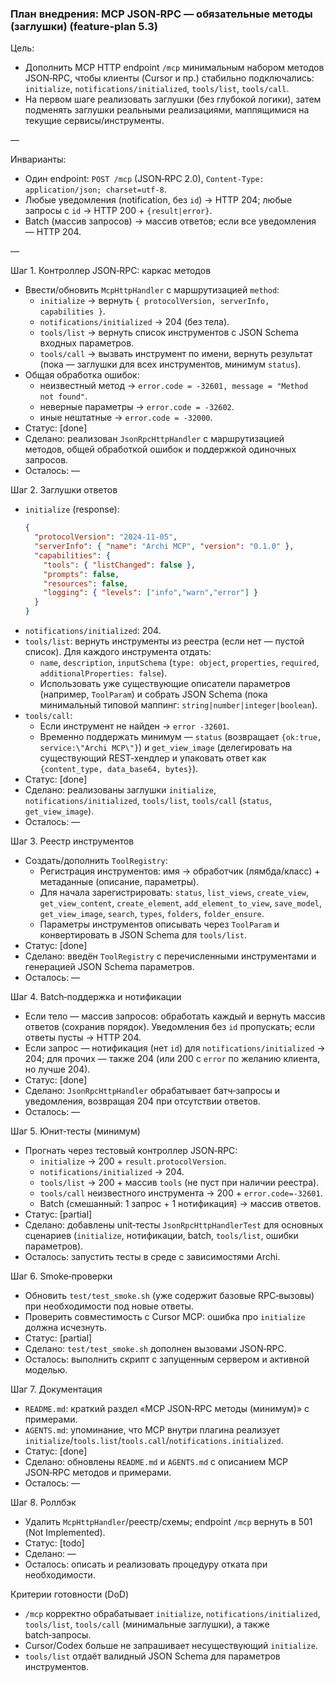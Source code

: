 ### План внедрения: MCP JSON‑RPC — обязательные методы (заглушки) (feature-plan 5.3)

Цель:
- Дополнить MCP HTTP endpoint `/mcp` минимальным набором методов JSON‑RPC, чтобы клиенты (Cursor и пр.) стабильно подключались: `initialize`, `notifications/initialized`, `tools/list`, `tools/call`.
- На первом шаге реализовать заглушки (без глубокой логики), затем подменять заглушки реальными реализациями, маппящимися на текущие сервисы/инструменты.

—

Инварианты:
- Один endpoint: `POST /mcp` (JSON‑RPC 2.0), `Content-Type: application/json; charset=utf-8`.
- Любые уведомления (notification, без `id`) → HTTP 204; любые запросы с `id` → HTTP 200 + `{result|error}`.
- Batch (массив запросов) → массив ответов; если все уведомления — HTTP 204.

—

Шаг 1. Контроллер JSON‑RPC: каркас методов
- Ввести/обновить `McpHttpHandler` с маршрутизацией `method`:
  - `initialize` → вернуть `{ protocolVersion, serverInfo, capabilities }`.
  - `notifications/initialized` → 204 (без тела).
  - `tools/list` → вернуть список инструментов с JSON Schema входных параметров.
  - `tools/call` → вызвать инструмент по имени, вернуть результат (пока — заглушки для всех инструментов, минимум `status`).
- Общая обработка ошибок:
  - неизвестный метод → `error.code = -32601, message = "Method not found"`.
  - неверные параметры → `error.code = -32602`.
  - иные нештатные → `error.code = -32000`.
- Статус: [done]
- Сделано: реализован `JsonRpcHttpHandler` с маршрутизацией методов, общей обработкой ошибок и поддержкой одиночных запросов.
- Осталось: —

Шаг 2. Заглушки ответов
- `initialize` (response):
  ```json
  {
    "protocolVersion": "2024-11-05",
    "serverInfo": { "name": "Archi MCP", "version": "0.1.0" },
    "capabilities": {
      "tools": { "listChanged": false },
      "prompts": false,
      "resources": false,
      "logging": { "levels": ["info","warn","error"] }
    }
  }
  ```
- `notifications/initialized`: 204.
- `tools/list`: вернуть инструменты из реестра (если нет —  пустой список). Для каждого инструмента отдать:
  - `name`, `description`, `inputSchema` (`type: object`, `properties`, `required`, `additionalProperties: false`).
  - Использовать уже существующие описатели параметров (например, `ToolParam`) и собрать JSON Schema (пока минимальный типовой маппинг: `string|number|integer|boolean`).
- `tools/call`:
  - Если инструмент не найден → `error -32601`.
  - Временно поддержать минимум — `status` (возвращает `{ok:true, service:\"Archi MCP\"}`) и `get_view_image` (делегировать на существующий REST‑хендлер и упаковать ответ как `{content_type, data_base64, bytes}`).
- Статус: [done]
- Сделано: реализованы заглушки `initialize`, `notifications/initialized`, `tools/list`, `tools/call` (`status`, `get_view_image`).
- Осталось: —

Шаг 3. Реестр инструментов
- Создать/дополнить `ToolRegistry`:
  - Регистрация инструментов: имя → обработчик (лямбда/класс) + метаданные (описание, параметры). 
  - Для начала зарегистрировать: `status`, `list_views`, `create_view`, `get_view_content`, `create_element`, `add_element_to_view`, `save_model`, `get_view_image`, `search`, `types`, `folders`, `folder_ensure`.
  - Параметры инструментов описывать через `ToolParam` и конвертировать в JSON Schema для `tools/list`.
- Статус: [done]
- Сделано: введён `ToolRegistry` с перечисленными инструментами и генерацией JSON Schema параметров.
- Осталось: —

Шаг 4. Batch‑поддержка и нотификации
- Если тело — массив запросов: обработать каждый и вернуть массив ответов (сохранив порядок). Уведомления без `id` пропускать; если ответы пусты → HTTP 204.
- Если запрос — нотификация (нет `id`) для `notifications/initialized` → 204; для прочих — также 204 (или 200 с `error` по желанию клиента, но лучше 204).
- Статус: [done]
- Сделано: `JsonRpcHttpHandler` обрабатывает батч‑запросы и уведомления, возвращая 204 при отсутствии ответов.
- Осталось: —

Шаг 5. Юнит‑тесты (минимум)
- Прогнать через тестовый контроллер JSON‑RPC:
  - `initialize` → 200 + `result.protocolVersion`.
  - `notifications/initialized` → 204.
  - `tools/list` → 200 + массив `tools` (не пуст при наличии реестра).
  - `tools/call` неизвестного инструмента → 200 + `error.code=-32601`.
  - Batch (смешанный: 1 запрос + 1 нотификация) → массив ответов.
- Статус: [partial]
- Сделано: добавлены unit‑тесты `JsonRpcHttpHandlerTest` для основных сценариев (`initialize`, нотификации, batch, `tools/list`, ошибки параметров).
- Осталось: запустить тесты в среде с зависимостями Archi.

Шаг 6. Smoke‑проверки
- Обновить `test/test_smoke.sh` (уже содержит базовые RPC‑вызовы) при необходимости под новые ответы.
- Проверить совместимость с Cursor MCP: ошибка про `initialize` должна исчезнуть.
- Статус: [partial]
- Сделано: `test/test_smoke.sh` дополнен вызовами JSON‑RPC.
- Осталось: выполнить скрипт с запущенным сервером и активной моделью.

Шаг 7. Документация
- `README.md`: краткий раздел «MCP JSON‑RPC методы (минимум)» с примерами.
- `AGENTS.md`: упоминание, что MCP внутри плагина реализует `initialize`/`tools.list`/`tools.call`/`notifications.initialized`.
- Статус: [done]
- Сделано: обновлены `README.md` и `AGENTS.md` с описанием MCP JSON‑RPC методов и примерами.
- Осталось: —

Шаг 8. Роллбэк
- Удалить `McpHttpHandler`/реестр/схемы; endpoint `/mcp` вернуть в 501 (Not Implemented).
- Статус: [todo]
- Сделано: —
- Осталось: описать и реализовать процедуру отката при необходимости.

Критерии готовности (DoD)
- `/mcp` корректно обрабатывает `initialize`, `notifications/initialized`, `tools/list`, `tools/call` (минимальные заглушки), а также batch‑запросы.
- Cursor/Codex больше не запрашивает несуществующий `initialize`.
- `tools/list` отдаёт валидный JSON Schema для параметров инструментов.


